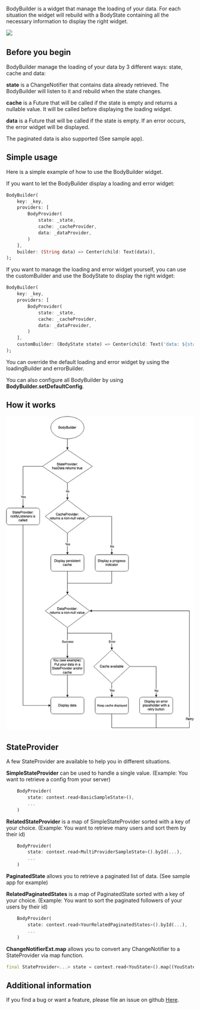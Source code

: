 BodyBuilder is a widget that manage the loading of your data. For each situation the widget will rebuild with a BodyState containing all the necessary information to display the right widget.

<img src="https://github.com/jeromecaudoux/body_builder/blob/main/files/sample.gif" width="300" />

## Before you begin

BodyBuilder manage the loading of your data by 3 different ways: state, cache and data:

**state** is a ChangeNotifier that contains data already retrieved. The BodyBuilder will listen to it and rebuild when the state changes.

**cache** is a Future that will be called if the state is empty and returns a nullable value. It will be called before displaying the loading widget.

**data** is a Future that will be called if the state is empty. If an error occurs, the error widget will be displayed.

The paginated data is also supported (See sample app).

## Simple usage

Here is a simple example of how to use the BodyBuilder widget.

If you want to let the BodyBuilder display a loading and error widget:
```dart
BodyBuilder(
    key: _key,
    providers: [
        BodyProvider(
            state: _state,
            cache: _cacheProvider,
            data: _dataProvider,
        )
    ],
    builder: (String data) => Center(child: Text(data)),
);
```

If you want to manage the loading and error widget yourself, you can use the customBuilder and use the BodyState to display the right widget:
```dart
BodyBuilder(
    key: _key,
    providers: [
        BodyProvider(
            state: _state,
            cache: _cacheProvider,
            data: _dataProvider,
        )
    ],
    customBuilder: (BodyState state) => Center(child: Text('data: ${state.data} (isCache: ${state.isCache}), error: ${state.error}, loading: ${state.loading}')),
);
```

You can override the default loading and error widget by using the loadingBuilder and errorBuilder.

You can also configure all BodyBuilder by using **BodyBuilder.setDefaultConfig**.

## How it works

<img src="https://github.com/jeromecaudoux/body_builder/blob/main/files/diagram.jpg" width="600" />

## StateProvider

A few StateProvider are available to help you in different situations.

**SimpleStateProvider** can be used to handle a single value. (Example: You want to retrieve a config from your server)
```dart 
    BodyProvider(
        state: context.read<BasicSampleState>(),
        ...
    )
```

**RelatedStateProvider** is a map of SimpleStateProvider sorted with a key of your choice. (Example: You want to retrieve many users and sort them by their id)
```dart 
    BodyProvider(
        state: context.read<MultiProviderSampleState>().byId(...),
        ...
    )
```

**PaginatedState** allows you to retrieve a paginated list of data. (See sample app for example)

**RelatedPaginatedStates** is a map of PaginatedState sorted with a key of your choice. (Example: You want to sort the paginated followers of your users by their id)
```dart 
    BodyProvider(
        state: context.read<YourRelatedPaginatedStates>().byId(...),
        ...
    )
```

**ChangeNotifierExt.map** allows you to convert any ChangeNotifier to a StateProvider via map function.

```dart 
final StateProvider<...> state = context.read<YouState>().map((YouState state) => state.someValue);
```

## Additional information

If you find a bug or want a feature, please file an issue on github <a href="https://github.com/jeromecaudoux/body_builder/issues">Here</a>.

